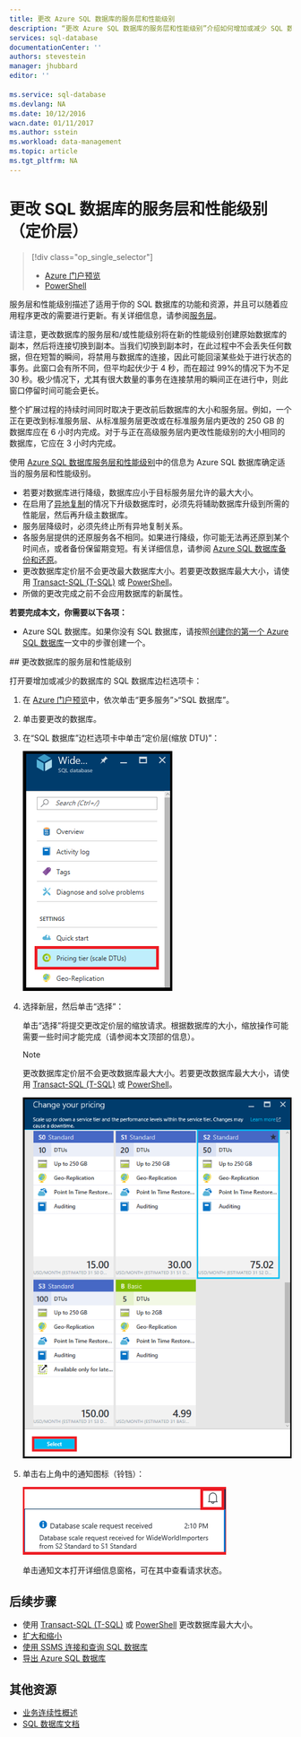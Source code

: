 ```yaml
---
title: 更改 Azure SQL 数据库的服务层和性能级别
description: “更改 Azure SQL 数据库的服务层和性能级别”介绍如何增加或减少 SQL 数据库。更改 Azure SQL 数据库的定价层。
services: sql-database
documentationCenter: ''
authors: stevestein
manager: jhubbard
editor: ''

ms.service: sql-database
ms.devlang: NA
ms.date: 10/12/2016
wacn.date: 01/11/2017
ms.author: sstein
ms.workload: data-management
ms.topic: article
ms.tgt_pltfrm: NA
---
```


# 更改 SQL 数据库的服务层和性能级别（定价层）

> [!div class="op_single_selector"]
>- [Azure 门户预览](./sql-database-scale-up.md)
>- [PowerShell](./sql-database-scale-up-powershell.md)

服务层和性能级别描述了适用于你的 SQL 数据库的功能和资源，并且可以随着应用程序更改的需要进行更新。有关详细信息，请参阅[服务层](./sql-database-service-tiers.md)。

请注意，更改数据库的服务层和/或性能级别将在新的性能级别创建原始数据库的副本，然后将连接切换到副本。当我们切换到副本时，在此过程中不会丢失任何数据，但在短暂的瞬间，将禁用与数据库的连接，因此可能回滚某些处于进行状态的事务。此窗口会有所不同，但平均起伏少于 4 秒，而在超过 99%的情况下为不足 30 秒。极少情况下，尤其有很大数量的事务在连接禁用的瞬间正在进行中，则此窗口停留时间可能会更长。

整个扩展过程的持续时间同时取决于更改前后数据库的大小和服务层。例如，一个正在更改到标准服务层、从标准服务层更改或在标准服务层内更改的 250 GB 的数据库应在 6 小时内完成。对于与正在高级服务层内更改性能级别的大小相同的数据库，它应在 3 小时内完成。

使用 [Azure SQL 数据库服务层和性能级别](./sql-database-service-tiers.md)中的信息为 Azure SQL 数据库确定适当的服务层和性能级别。

- 若要对数据库进行降级，数据库应小于目标服务层允许的最大大小。
- 在启用了[异地复制](./sql-database-geo-replication-overview.md)的情况下升级数据库时，必须先将辅助数据库升级到所需的性能层，然后再升级主数据库。
- 服务层降级时，必须先终止所有异地复制关系。
- 各服务层提供的还原服务各不相同。如果进行降级，你可能无法再还原到某个时间点，或者备份保留期变短。有关详细信息，请参阅 [Azure SQL 数据库备份和还原](./sql-database-business-continuity.md)。
- 更改数据库定价层不会更改最大数据库大小。若要更改数据库最大大小，请使用 [Transact-SQL (T-SQL)](https://msdn.microsoft.com/zh-cn/library/mt574871.aspx) 或 [PowerShell](https://msdn.microsoft.com/zh-cn/library/mt619433.aspx)。
- 所做的更改完成之前不会应用数据库的新属性。

**若要完成本文，你需要以下各项：**

- Azure SQL 数据库。如果你没有 SQL 数据库，请按照[创建你的第一个 Azure SQL 数据库](./sql-database-get-started.md)一文中的步骤创建一个。

##<a name="change-the-service-tier-and-performance-level-of-your-database"></a> 更改数据库的服务层和性能级别

打开要增加或减少的数据库的 SQL 数据库边栏选项卡：

1. 在 [Azure 门户预览](https://portal.azure.cn)中，依次单击“更多服务”>“SQL 数据库”。
2. 单击要更改的数据库。
3. 在“SQL 数据库”边栏选项卡中单击“定价层(缩放 DTU)”：

    ![定价层][1]

1.  选择新层，然后单击“选择”：

    单击“选择”将提交更改定价层的缩放请求。根据数据库的大小，缩放操作可能需要一些时间才能完成（请参阅本文顶部的信息）。

    > [!NOTE]
    > 更改数据库定价层不会更改数据库最大大小。若要更改数据库最大大小，请使用 [Transact-SQL (T-SQL)](https://msdn.microsoft.com/zh-cn/library/mt574871.aspx) 或 [PowerShell](https://msdn.microsoft.com/zh-cn/library/mt619433.aspx)。

    ![选择定价层][2]

3. 单击右上角中的通知图标（铃铛）：

    ![通知][3]

    单击通知文本打开详细信息窗格，可在其中查看请求状态。

## 后续步骤

- 使用 [Transact-SQL (T-SQL)](https://msdn.microsoft.com/zh-cn/library/mt574871.aspx) 或 [PowerShell](https://msdn.microsoft.com/zh-cn/library/mt619433.aspx) 更改数据库最大大小。
- [扩大和缩小](./sql-database-elastic-scale-get-started.md)
- [使用 SSMS 连接和查询 SQL 数据库](./sql-database-connect-query-ssms.md)
- [导出 Azure SQL 数据库](./sql-database-export.md)

## 其他资源

- [业务连续性概述](./sql-database-business-continuity.md)
- [SQL 数据库文档](/sql-database/)

<!--Image references-->
[1]: ./media/sql-database-scale-up/new-tier.png
[2]: ./media/sql-database-scale-up/choose-tier.png
[3]: ./media/sql-database-scale-up/scale-notification.png
[4]: ./media/sql-database-scale-up/new-tier.png

<!---HONumber=Mooncake_Quality_Review_1202_2016-->